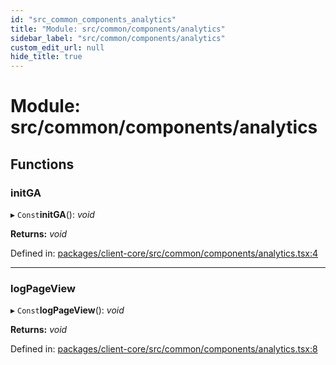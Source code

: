 ```yaml
---
id: "src_common_components_analytics"
title: "Module: src/common/components/analytics"
sidebar_label: "src/common/components/analytics"
custom_edit_url: null
hide_title: true
---
```


# Module: src/common/components/analytics

## Functions

### initGA

▸ `Const`**initGA**(): *void*

**Returns:** *void*

Defined in: [packages/client-core/src/common/components/analytics.tsx:4](https://github.com/xr3ngine/xr3ngine/blob/7e8e151f1/packages/client-core/src/common/components/analytics.tsx#L4)

___

### logPageView

▸ `Const`**logPageView**(): *void*

**Returns:** *void*

Defined in: [packages/client-core/src/common/components/analytics.tsx:8](https://github.com/xr3ngine/xr3ngine/blob/7e8e151f1/packages/client-core/src/common/components/analytics.tsx#L8)
